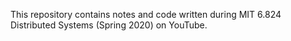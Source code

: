 This repository contains notes and code written during MIT 6.824 Distributed Systems (Spring 2020) on YouTube.
